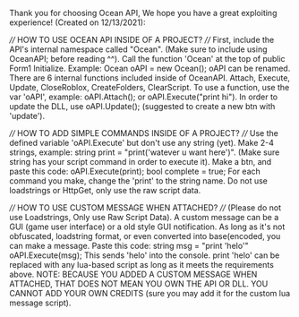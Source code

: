 Thank you for choosing Ocean API, We hope you have a great exploiting experience! (Created on 12/13/2021):

*//* HOW TO USE OCEAN API INSIDE OF A PROJECT? *//*
First, include the API's internal namespace called "Ocean".
(Make sure to include using OceanAPI; before reading ^^).
Call the function 'Ocean' at the top of public Form1 Initialize.
Example: Ocean oAPI = new Ocean(); oAPI can be renamed.
There are 6 internal functions included inside of OceanAPI.
Attach, Execute, Update, CloseRoblox, CreateFolders, ClearScript.
To use a function, use the var 'oAPI', example: oAPI.Attach(); or oAPI.Execute("print hi").
In order to update the DLL, use oAPI.Update(); (suggested to create a new btn with 'update').

*//* HOW TO ADD SIMPLE COMMANDS INSIDE OF A PROJECT? *//*
Use the defined variable 'oAPI.Execute' but don't use any string (yet).
Make 2-4 strings, example: string print = "print('watever u want here')".
(Make sure string has your script command in order to execute it).
Make a btn, and paste this code: oAPI.Execute(print); bool complete = true;
For each command you make, change the 'print' to the string name.
Do not use loadstrings or HttpGet, only use the raw script data.

*//* HOW TO USE CUSTOM MESSAGE WHEN ATTACHED? *//*
(Please do not use Loadstrings, Only use Raw Script Data).
A custom message can be a GUI (game user interface) or a old style GUI notification. As long as it's not obfuscated, loadstring format, or even converted into base(encoded, you can make a message. 
Paste this code: string msg = "print 'helo'" oAPI.Execute(msg); This sends 'helo' into the console.
print 'helo' can be replaced with any lua-based script as long as it meets the requirements above.
NOTE: BECAUSE YOU ADDED A CUSTOM MESSAGE WHEN ATTACHED, THAT DOES NOT MEAN YOU OWN THE API OR DLL. YOU CANNOT ADD YOUR OWN CREDITS (sure you may add it for the custom lua message script).
